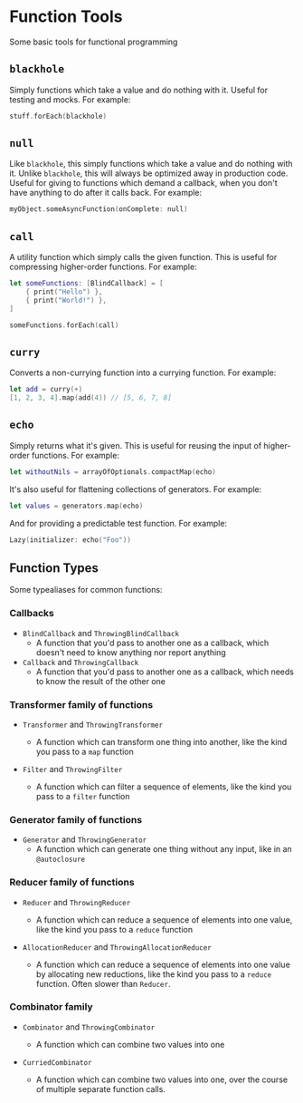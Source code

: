# Function Tools #

Some basic tools for functional programming


## `blackhole` ##

Simply functions which take a value and do nothing with it. Useful for testing and mocks.
For example:
```swift
stuff.forEach(blackhole)
```


## `null` ##

Like `blackhole`, this simply functions which take a value and do nothing with it. Unlike `blackhole`, this will always be optimized away in production code. Useful for giving to functions which demand a callback, when you don't have anything to do after it calls back.
For example:
```swift
myObject.someAsyncFunction(onComplete: null)
```


## `call` ##

A utility function which simply calls the given function. This is useful for compressing higher-order functions.
For example:
```swift
let someFunctions: [BlindCallback] = [
    { print("Hello") },
    { print("World!") },
]

someFunctions.forEach(call)
```


## `curry` ##

Converts a non-currying function into a currying function.
For example:
```swift
let add = curry(+)
[1, 2, 3, 4].map(add(4)) // [5, 6, 7, 8]
```


## `echo` ##

Simply returns what it's given. This is useful for reusing the input of higher-order functions.
For example:
```swift
let withoutNils = arrayOfOptionals.compactMap(echo)
```

It's also useful for flattening collections of generators.
For example:
```swift
let values = generators.map(echo)
```

And for providing a predictable test function.
For example:
```swift
Lazy(initializer: echo("Foo"))
```


## Function Types ##

Some typealiases for common functions:



### Callbacks ###

* `BlindCallback` and `ThrowingBlindCallback`
    * A function that you'd pass to another one as a callback, which doesn't need to know anything nor report anything 
* `Callback` and `ThrowingCallback`
    * A function that you'd pass to another one as a callback, which needs to know the result of the other one 


### Transformer family of functions ###

* `Transformer` and `ThrowingTransformer`
    * A function which can transform one thing into another, like the kind you pass to a `map` function

* `Filter` and `ThrowingFilter`
    * A function which can filter a sequence of elements, like the kind you pass to a `filter` function


### Generator family of functions ###

* `Generator` and `ThrowingGenerator`
    * A function which can generate one thing without any input, like in an `@autoclosure`


### Reducer family of functions ###

* `Reducer` and `ThrowingReducer`
    * A function which can reduce a sequence of elements into one value, like the kind you pass to a `reduce` function

* `AllocationReducer` and `ThrowingAllocationReducer`
    * A function which can reduce a sequence of elements into one value by allocating new reductions, like the kind you  pass to a `reduce` function. Often slower than `Reducer`.


### Combinator family ###

* `Combinator` and `ThrowingCombinator`
    * A function which can combine two values into one

* `CurriedCombinator`
    * A function which can combine two values into one, over the course of multiple separate function calls.
